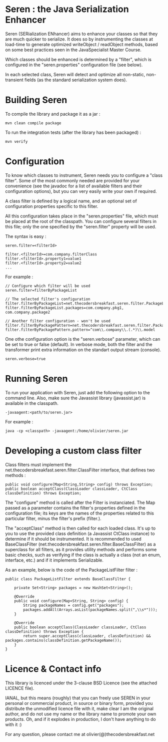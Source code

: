 Seren : the Java Serialization Enhancer
=======================================

Seren (SERialization ENhancer) aims to enhance your classes so that they are much quicker to serialize. 
It does so by instrumenting the classes at load-time to generate optimized writeObject / readObject methods, based on
some best practices seen in the JavaSpecialist Master Course.

Which classes should be enhanced is determined by a "filter", which is configured in the "seren.properties"
configuration file (see below).

In each selected class, Seren will detect and optimize all non-static, non-transient fields (as the standard
serialization system does).


Building Seren
==============

To compile the library and package it as a jar :

    mvn clean compile package

To run the integration tests (after the library has been packaged) :

    mvn verify


Configuration
=============

To know which classes to instrument, Seren needs you to configure a "class filter".
Some of the most commonly needed are provided for your convenience (see the javadoc for a list of available filters and
their configuration options), but you can very easily write your own if required.

A class filter is defined by a logical name, and an optional set of configuration properties specific to this filter.

All this configuration takes place in the "seren.properties" file, which must be placed at the root of the classpath.
You can configure several filters in this file; only the one specified by the "seren.filter" property will be used.

The syntax is easy :

    seren.filter=<filterId>

    filter.<filterId>=com.company.filterClass
    filter.<filterId>.property1=value1
    filter.<filterId>.property2=value2
    ...

For example :

    // Configure which filter will be used
    seren.filter=filterByPackageList

    // The selected filter's configuration
    filter.filterByPackageList=net.thecodersbreakfast.seren.filter.PackageListFilter
    filter.filterByPackageList.packages=com.company.pkg1, com.company.package2

    // Another filter configuration - won't be used
    filter.filterByPackagePattern=net.thecodersbreakfast.seren.filter.PackagePatternFilter
    filter.filterByPackagePattern.pattern=^com\\.company\\.(.*)\\.model

One othe configuration option is the "seren.verbose" parameter, which can be set to true or false (default). In verbose
mode, both the filter and the transformer print extra information on the standart output stream (console).

    seren.verbose=true
        

Running Seren
==============

To run your application with Seren, just add the following option to the command line. Also, make sure the Javassist
library (javassist.jar) is available in the classpath.

    -javaagent:<path/to/seren.jar>

For example :

    java -cp <classpath> -javaagent:/home/olivier/seren.jar


Developing a custom class filter
================================

Class filters must implement the net.thecodersbreakfast.seren.filter.ClassFilter interface, that defines two methods :

    public void configure(Map<String,String> config) throws Exception;
    public boolean acceptClass(ClassLoader classLoader, CtClass classDefinition) throws Exception;

The "configure" method is called after the Filter is instanciated. The Map passed as a parameter contains the
filter's properties defined in the configuration file; its keys are the names of the properties related to this
particular filter, minus the filter's prefix (filter.<filterId>).

The "acceptClass" method is then called for each loaded class. It's up to you to use the provided class definition
(a Javassist CtClass instance) to determine if it should be instrumented.
It is recommended to used BaseClassFilter (net.thecodersbreakfast.seren.filter.BaseClassFilter) as a superclass for
all filters, as it provides utility methods and performs some basic checks, such as verifying if the class is
actually a class (not an enum, interface, etc.) and if it implements Serializable.

As an example, below is the code of the PackageListFilter filter :

    public class PackageListFilter extends BaseClassFilter {

        private Set<String> packages = new HashSet<String>();

        @Override
        public void configure(Map<String, String> config) {
            String packageNames = config.get("packages");
            packages.addAll(Arrays.asList(packageNames.split(",\\s*")));
        }

        @Override
        public boolean acceptClass(ClassLoader classLoader, CtClass classDefinition) throws Exception {
            return super.acceptClass(classLoader, classDefinition) && packages.contains(classDefinition.getPackageName());
        }
    }


Licence & Contact info
======================

This library is licenced under the 3-clause BSD Licence (see the attached LICENCE file).

IANAL, but this means (roughly) that you can freely use SEREN in your personal or commercial product, in source or
binary form, provided you distribute the unmodified licence file with it, make clear I am the original author,
and do not use my name or the library name to promote your own products.
Oh, and if it explodes in production, I don't have anything to do with it :)

For any question, please contact me at olivier(@)thecodersbreakfast.net
